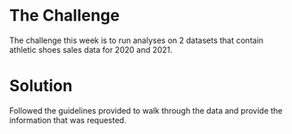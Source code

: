 # The Challenge

The challenge this week is to run analyses on 2 datasets that contain athletic shoes sales data for 2020 and 2021.

# Solution

Followed the guidelines provided to walk through the data and provide the information that was requested.